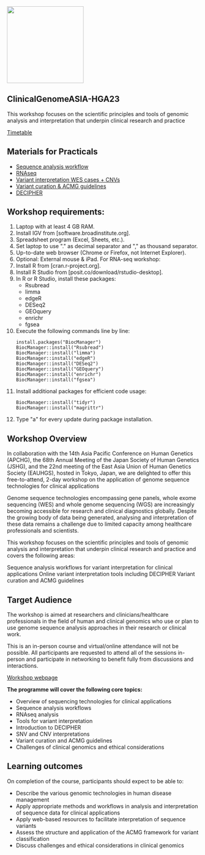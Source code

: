 
<img src="https://coursesandconferences.wellcomeconnectingscience.org/wp-content/themes/wcc_courses_and_conferences/dist/assets/svg/logo.svg" width="200" height="200">

## ClinicalGenomeASIA-HGA23
This workshop focuses on the scientific principles and tools of genomic analysis and interpretation that underpin clinical research and practice

[Timetable](https://github.com/WCSCourses/ClinicalGenomeASIA-HGA23/blob/main/modules/HGA2023%20Timetable%20and%20Planner%20-%20Timetable%20draft-2.pdf)

## Materials for Practicals 

- [Sequence analysis workflow](https://github.com/WCSCourses/ClinicalGenomeASIA-HGA23/blob/main/modules/sequence%20analysis/NGS_basics_igv_desktop.docx.pdf) 
- [RNAseq](https://github.com/WCSCourses/ClinicalGenomeASIA-HGA23/tree/main/workshop_data/Material(RNA-seq%20workshop))
- [Variant interpretation WES cases + CNVs](https://github.com/WCSCourses/ClinicalGenomeASIA-HGA23/blob/main/modules/VariantInterp/2.%20Exome_variant_interpretation_SNVs_CNVs.docx)
- [Variant curation & ACMG guidelines](https://github.com/WCSCourses/ClinicalGenomeASIA-HGA23/tree/main/modules/VariantCurationACMG) 
- [DECIPHER](https://github.com/WCSCourses/ClinicalGenomeASIA-HGA23/blob/main/modules/DECIPHER/DECIPHER_workshop_HGA_Oct_2023_v1.1.pdf)


## Workshop requirements:
1. Laptop with at least 4 GB RAM.
2. Install IGV from [software.broadinstitute.org].
3. Spreadsheet program (Excel, Sheets, etc.).
4. Set laptop to use "." as decimal separator and "," as thousand separator.
5. Up-to-date web browser (Chrome or Firefox, not Internet Explorer).
6. Optional: External mouse & iPad.
For RNA-seq workshop:
1. Install R from [cran.r-project.org].
2. Install R Studio from [posit.co/download/rstudio-desktop].
3. In R or R Studio, install these packages:
   - Rsubread
   - limma
   - edgeR
   - DESeq2
   - GEOquery
   - enrichr
   - fgsea
4. Execute the following commands line by line:
   ```
   install.packages("BiocManager")
   BiocManager::install("Rsubread")
   BiocManager::install("limma")
   BiocManager::install("edgeR")
   BiocManager::install("DESeq2")
   BiocManager::install("GEOquery")
   BiocManager::install("enrichr")
   BiocManager::install("fgsea")
   ```
5. Install additional packages for efficient code usage:
   ```
   BiocManager::install("tidyr")
   BiocManager::install("magrittr")
   ```
6. Type "a" for every update during package installation.



## Workshop Overview
In collaboration with the 14th Asia Pacific Conference on Human Genetics (APCHG), the 68th Annual Meeting of the Japan Society of Human Genetics (JSHG), and the 22nd meeting of the East Asia Union of Human Genetics Society (EAUHGS), hosted in Tokyo, Japan, we are delighted to offer this free-to-attend, 2-day workshop on the application of genome sequence technologies for clinical applications


Genome sequence technologies encompassing gene panels, whole exome sequencing (WES) and whole genome sequencing (WGS) are increasingly becoming accessible for research and clinical diagnostics globally. Despite the growing body of data being generated, analysing and interpretation of these data remains a challenge due to limited capacity among healthcare professionals and scientists.

 
This workshop focuses on the scientific principles and tools of genomic analysis and interpretation that underpin clinical research and practice and covers the following areas:

Sequence analysis workflows for variant interpretation for clinical applications
Online variant interpretation tools including DECIPHER
Variant curation and ACMG guidelines
 
## Target Audience

The workshop is aimed at researchers and clinicians/healthcare professionals in the field of human and clinical genomics who use or plan to use genome sequence analysis approaches in their research or clinical work.

This is an in-person course and virtual/online attendance will not be possible. All participants are requested to attend all of the sessions in-person and participate in networking to benefit fully from discussions and interactions.


[Workshop webpage](https://coursesandconferences.wellcomeconnectingscience.org/event/genome-sequence-analysis-for-clinical-interpretation-asia-hga2023-workshop-20231012/)



**The programme will cover the following core topics:**

- Overview of sequencing technologies for clinical applications
- Sequence analysis workflows
- RNAseq analysis 
- Tools for variant interpretation
- Introduction to DECIPHER
- SNV and CNV interpretations
- Variant curation and ACMG guidelines
- Challenges of clinical genomics and ethical considerations

## Learning outcomes

On completion of the course, participants should expect to be able to:

- Describe the various genomic technologies in human disease management
- Apply appropriate methods and workflows in analysis and interpretation of sequence data for clinical applications
- Apply web-based resources to facilitate interpretation of sequence variants
- Assess the structure and application of the ACMG framework for variant classification
- Discuss challenges and ethical considerations in clinical genomics


